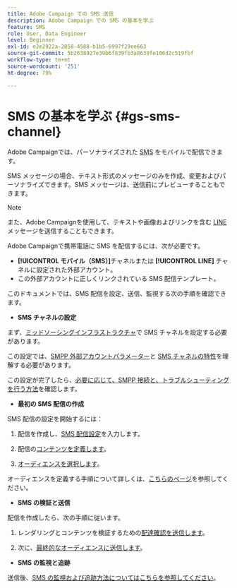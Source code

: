 ```yaml
---
title: Adobe Campaign での SMS 送信
description: Adobe Campaign での SMS の基本を学ぶ
feature: SMS
role: User, Data Engineer
level: Beginner
exl-id: e2e2922a-2058-4588-b1b5-6997f29ee663
source-git-commit: 5b2638927e39b6f839fb3a8639fe106d2c519fbf
workflow-type: tm+mt
source-wordcount: '251'
ht-degree: 79%

---
```


# SMS の基本を学ぶ {#gs-sms-channel}

Adobe Campaignでは、パーソナライズされた [SMS](../send/sms/sms.md) をモバイルで配信できます。

SMS メッセージの場合、テキスト形式のメッセージのみを作成、変更およびパーソナライズできます。SMS メッセージは、送信前にプレビューすることもできます。

>[!NOTE]
>
>また、Adobe Campaignを使用して、テキストや画像およびリンクを含む [LINE](../send/line.md) メッセージを送信することもできます。

Adobe Campaignで携帯電話に SMS を配信するには、次が必要です。

* **[!UICONTROL モバイル（SMS）]**&#x200B;チャネルまたは **[!UICONTROL LINE]** チャネルに設定された外部アカウント。
* この外部アカウントに正しくリンクされている SMS 配信テンプレート。

このドキュメントでは、SMS 配信を設定、送信、監視する次の手順を確認できます。

* **SMS チャネルの設定**

まず、[ミッドソーシングインフラストラクチャ](sms-mid-sourcing.md)で SMS チャネルを設定する必要があります。

<!--The steps depend on the platform: either you have [a standalone instance](sms-standalone-instance.md) or you are in [a mid-sourcing infrastructure](sms-mid-sourcing.md).-->

この設定では、[SMPP 外部アカウントパラメーター](smpp-external-account.md)と [SMS チャネルの特性](sms-channel.md)を理解する必要があります。

この設定が完了したら、[必要に応じて、SMPP 接続と、トラブルシューティングを行う方法](smpp-connection.md)を確認します。

* **最初の SMS 配信の作成**

SMS 配信の設定を開始するには：

1. 配信を作成し、[SMS 配信設定](sms-delivery-settings.md)を入力します。

1. 配信の[コンテンツを定義します](sms-content.md)。

1. [オーディエンスを選択します](sms-audience.md)。

オーディエンスを定義する手順について詳しくは、[こちらのページ](../../audiences/create-audiences.md)を参照してください。

* **SMS の検証と送信**

配信を作成したら、次の手順に従います。

1. レンダリングとコンテンツを検証するための[配達確認を送信します](sms-proofs.md)。

1. 次に、[最終的なオーディエンスに送信します](sms-send.md)。

* **SMS の監視と追跡**

送信後、[SMS の監視および追跡方法についてはこちらを参照してください](sms-monitor.md)。
